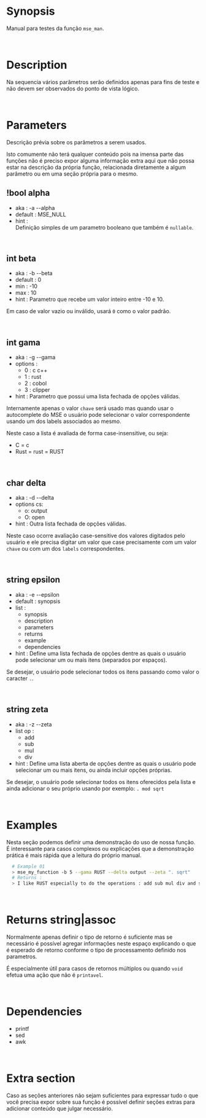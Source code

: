 # Synopsis

Manual para testes da função `mse_man`.



&nbsp;

# Description

Na sequencia vários parâmetros serão definidos apenas para fins de teste e não
devem ser observados do ponto de vista lógico.



&nbsp;
    
# Parameters

Descrição prévia sobre os parâmetros a serem usados.

Isto comumente não terá qualquer conteúdo pois na imensa parte das funções não 
é preciso expor alguma informação extra aqui que não possa estar na descrição
da própria função, relacionada diretamente a algum parâmetro ou em uma seção 
própria para o mesmo.


## !bool alpha

- aka       : -a --alpha
- default   : MSE_NULL
- hint      :  
  Definição simples de um parametro booleano que também é `nullable`.


&nbsp;

## int beta

- aka       : -b --beta
- default   : 0
- min       : -10
- max       : 10
- hint      :
  Parametro que recebe um valor inteiro entre -10 e 10.

Em caso de valor vazio ou inválido, usará `0` como o valor padrão.


&nbsp;

## int gama

- aka       : -g --gama
- options   : 
  - 0 : c c++
  - 1 : rust
  - 2 : cobol
  - 3 : clipper
- hint      :
  Parametro que possui uma lista fechada de opções válidas.

Internamente apenas o valor `chave` será usado mas quando usar o autocomplete 
do MSE o usuário pode selecionar o valor correspondente usando um dos labels
associados ao mesmo.

Neste caso a lista é avaliada de forma case-insensitive, ou seja:
- C = c
- Rust = rust = RUST


&nbsp;

## char delta

- aka       : -d --delta
- options cs:
    - o: output
    - O: open
- hint      :
  Outra lista fechada de opções válidas.

Neste caso ocorre avaliação case-sensitive dos valores digitados pelo usuário e
ele precisa digitar um valor que case precisamente com um valor `chave` ou com 
um dos `labels` correspondentes.



&nbsp;

## string epsilon

- aka       : -e --epsilon
- default   : synopsis
- list      :
  - synopsis
  - description
  - parameters
  - returns
  - example
  - dependencies
- hint      :
  Define uma lista fechada de opções dentre as quais o usuário pode selecionar 
  um ou mais itens (separados por espaços).

Se desejar, o usuário pode selecionar todos os itens passando como valor o 
caracter `.`.



&nbsp;

## string zeta

- aka       : -z --zeta
- list op   :
  - add
  - sub
  - mul
  - div
- hint      :
  Define uma lista aberta de opções dentre as quais o usuário pode selecionar 
  um ou mais itens, ou ainda incluir opções próprias.

Se desejar, o usuário pode selecionar todos os itens oferecidos pela lista e 
ainda adicionar o seu próprio usando por exemplo: `. mod sqrt`



&nbsp;

# Examples

Nesta seção podemos definir uma demonstração do uso de nossa função. É 
interessante para casos complexos ou explicações que a demonstração prática é 
mais rápida que a leitura do próprio manual.

``` sh
  # Example 01
  > mse_my_function -b 5 --gama RUST --delta output --zeta ". sqrt"
  # Returns :
  > I like RUST especially to do the operations : add sub mul div and sqrt.
```



&nbsp;

# Returns string|assoc

Normalmente apenas definir o tipo de retorno é suficiente mas se necessário é 
possível agregar informações neste espaço explicando o que é esperado de 
retorno conforme o tipo de processamento definido nos parametros.

É especialmente útil para casos de retornos múltiplos ou quando `void` efetua 
uma ação que não é `printavel`.



&nbsp;

# Dependencies

- printf
- sed
- awk



&nbsp;

# Extra section

Caso as seções anteriores não sejam suficientes para expressar tudo o que você 
precisa expor sobre sua função é possível definir seções extras para adicionar 
conteúdo que julgar necessário.